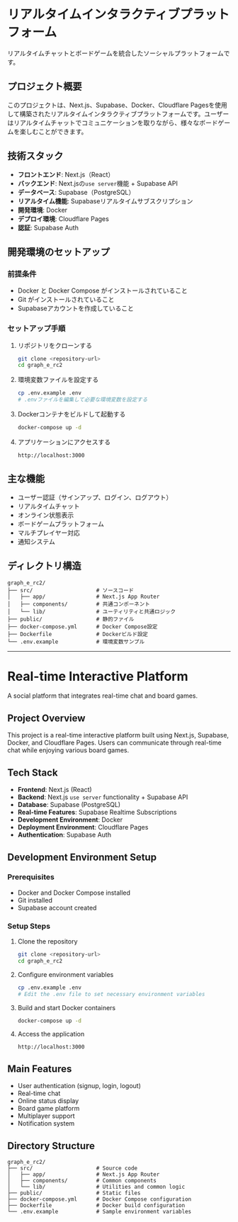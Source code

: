 # リアルタイムインタラクティブプラットフォーム

リアルタイムチャットとボードゲームを統合したソーシャルプラットフォームです。

## プロジェクト概要

このプロジェクトは、Next.js、Supabase、Docker、Cloudflare Pagesを使用して構築されたリアルタイムインタラクティブプラットフォームです。ユーザーはリアルタイムチャットでコミュニケーションを取りながら、様々なボードゲームを楽しむことができます。

## 技術スタック

- **フロントエンド**: Next.js（React）
- **バックエンド**: Next.jsの`use server`機能 + Supabase API
- **データベース**: Supabase（PostgreSQL）
- **リアルタイム機能**: Supabaseリアルタイムサブスクリプション
- **開発環境**: Docker
- **デプロイ環境**: Cloudflare Pages
- **認証**: Supabase Auth

## 開発環境のセットアップ

### 前提条件

- Docker と Docker Compose がインストールされていること
- Git がインストールされていること
- Supabaseアカウントを作成していること

### セットアップ手順

1. リポジトリをクローンする
   ```bash
   git clone <repository-url>
   cd graph_e_rc2
   ```

2. 環境変数ファイルを設定する
   ```bash
   cp .env.example .env
   # .envファイルを編集して必要な環境変数を設定する
   ```

3. Dockerコンテナをビルドして起動する
   ```bash
   docker-compose up -d
   ```

4. アプリケーションにアクセスする
   ```
   http://localhost:3000
   ```

## 主な機能

- ユーザー認証（サインアップ、ログイン、ログアウト）
- リアルタイムチャット
- オンライン状態表示
- ボードゲームプラットフォーム
- マルチプレイヤー対応
- 通知システム

## ディレクトリ構造

```
graph_e_rc2/
├── src/                    # ソースコード
│   ├── app/                # Next.js App Router
│   ├── components/         # 共通コンポーネント
│   └── lib/                # ユーティリティと共通ロジック
├── public/                 # 静的ファイル
├── docker-compose.yml      # Docker Compose設定
├── Dockerfile              # Dockerビルド設定
└── .env.example            # 環境変数サンプル
```

---

# Real-time Interactive Platform

A social platform that integrates real-time chat and board games.

## Project Overview

This project is a real-time interactive platform built using Next.js, Supabase, Docker, and Cloudflare Pages. Users can communicate through real-time chat while enjoying various board games.

## Tech Stack

- **Frontend**: Next.js (React)
- **Backend**: Next.js `use server` functionality + Supabase API
- **Database**: Supabase (PostgreSQL)
- **Real-time Features**: Supabase Realtime Subscriptions
- **Development Environment**: Docker
- **Deployment Environment**: Cloudflare Pages
- **Authentication**: Supabase Auth

## Development Environment Setup

### Prerequisites

- Docker and Docker Compose installed
- Git installed
- Supabase account created

### Setup Steps

1. Clone the repository
   ```bash
   git clone <repository-url>
   cd graph_e_rc2
   ```

2. Configure environment variables
   ```bash
   cp .env.example .env
   # Edit the .env file to set necessary environment variables
   ```

3. Build and start Docker containers
   ```bash
   docker-compose up -d
   ```

4. Access the application
   ```
   http://localhost:3000
   ```

## Main Features

- User authentication (signup, login, logout)
- Real-time chat
- Online status display
- Board game platform
- Multiplayer support
- Notification system

## Directory Structure

```
graph_e_rc2/
├── src/                    # Source code
│   ├── app/                # Next.js App Router
│   ├── components/         # Common components
│   └── lib/                # Utilities and common logic
├── public/                 # Static files
├── docker-compose.yml      # Docker Compose configuration
├── Dockerfile              # Docker build configuration
└── .env.example            # Sample environment variables
```
